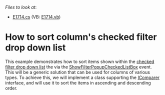 <!-- default file list -->
*Files to look at*:

* [E1714.cs](./CS/WindowsApplication1/E1714.cs) (VB: [E1714.vb](./VB/WindowsApplication1/E1714.vb))
<!-- default file list end -->
# How to sort column's checked filter drop down list


<p>This example demonstrates how to sort items shown within the <a href="http://documentation.devexpress.com/#WindowsForms/CustomDocument1425">checked filter drop down list</a> the via the <a href="http://documentation.devexpress.com/#WindowsForms/DevExpressXtraGridViewsBaseColumnView_ShowFilterPopupCheckedListBoxtopic">ShowFilterPopupCheckedListBox</a> event.<br />
This will be a generic solution that can be used for columns of various types. To achieve this, we will implement a class supporting the <a href="http://msdn.microsoft.com/en-us/library/system.collections.icomparer.aspx">IComparer</a> interface, and will use it to sort the items in ascending and descending order.</p>

<br/>


